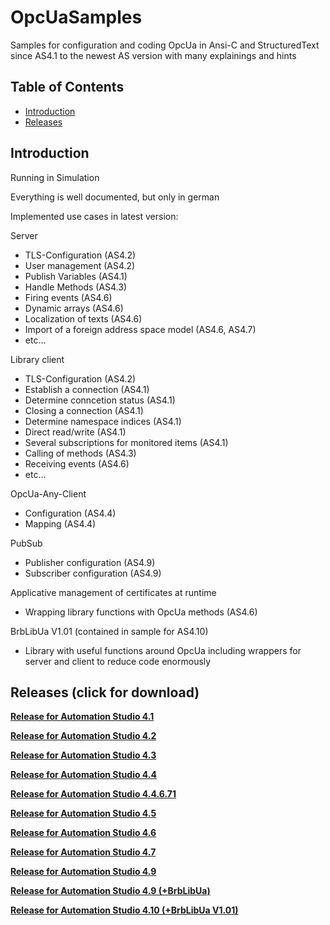# OpcUaSamples
Samples for configuration and coding OpcUa in Ansi-C and StructuredText since AS4.1 to the newest AS version with many explainings and hints

## Table of Contents
* [Introduction](#Introduction)
* [Releases](#Releases)

<a name="Introduction"></a>
## Introduction
Running in Simulation

Everything is well documented, but only in german

Implemented use cases in latest version:

  Server
   * TLS-Configuration (AS4.2)
   * User management (AS4.2)
   * Publish Variables (AS4.1)
   * Handle Methods (AS4.3)
   * Firing events (AS4.6)
   * Dynamic arrays (AS4.6)
   * Localization of texts (AS4.6)
   * Import of a foreign address space model (AS4.6, AS4.7)
   * etc...
  
  Library client
   * TLS-Configuration (AS4.2)
   * Establish a connection (AS4.1)
   * Determine conncetion status (AS4.1)
   * Closing a connection (AS4.1)
   * Determine namespace indices (AS4.1)
   * Direct read/write (AS4.1)
   * Several subscriptions for monitored items (AS4.1)
   * Calling of methods (AS4.3)
   * Receiving events (AS4.6)
   * etc...
  
  OpcUa-Any-Client
   * Configuration (AS4.4)
   * Mapping (AS4.4)
  
  PubSub
   * Publisher configuration (AS4.9)
   * Subscriber configuration (AS4.9)
  
  Applicative management of certificates at runtime
   * Wrapping library functions with OpcUa methods (AS4.6)
  
  BrbLibUa V1.01 (contained in sample for AS4.10)
   * Library with useful functions around OpcUa including wrappers for server and client to reduce code enormously
 
<a name="Releases"></a>
## Releases (click for download)

[**Release for Automation Studio 4.1**](https://github.com/br-automation-com/OpcUaSamples-sample-AS/raw/main/2018-11-19_OpcUaSample41.zip)

[**Release for Automation Studio 4.2**](https://github.com/br-automation-com/OpcUaSamples-sample-AS/raw/main/2018-11-19_OpcUaSample42.zip)

[**Release for Automation Studio 4.3**](https://github.com/br-automation-com/OpcUaSamples-sample-AS/raw/main/2018-11-19_OpcUaSample43.zip)

[**Release for Automation Studio 4.4**](https://github.com/br-automation-com/OpcUaSamples-sample-AS/raw/main/2018-11-19_OpcUaSample44.zip)

[**Release for Automation Studio 4.4.6.71**](https://github.com/br-automation-com/OpcUaSamples-sample-AS/raw/main/2018-11-21_OpcUaSample44_671.zip)

[**Release for Automation Studio 4.5**](https://github.com/br-automation-com/OpcUaSamples-sample-AS/raw/main/2019-01-09_OpcUaSample45.zip)

[**Release for Automation Studio 4.6**](https://github.com/br-automation-com/OpcUaSamples-sample-AS/raw/main/2019-07-05_OpcUaSample46.zip)

[**Release for Automation Studio 4.7**](https://github.com/br-automation-com/OpcUaSamples-sample-AS/raw/main/2019-09-09_OpcUaSample47.zip)

[**Release for Automation Studio 4.9**](https://github.com/br-automation-com/OpcUaSamples-sample-AS/raw/main/2021-03-25_OpcUaSample49.zip)

[**Release for Automation Studio 4.9 (+BrbLibUa)**](https://github.com/br-automation-com/OpcUaSamples-sample-AS/raw/main/2021-09-14_OpcUaSample49_BrbLibUa.zip)

[**Release for Automation Studio 4.10 (+BrbLibUa V1.01)**](https://github.com/br-automation-com/OpcUaSamples-sample-AS/raw/main/2022-05-13_OpcUaSample410_BrbLibUa1.01.zip)
